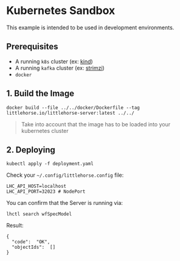 # Kubernetes Sandbox

This example is intended to be used in development environments.

## Prerequisites

- A running `k8s` cluster (ex: [kind](https://kind.sigs.k8s.io/))
- A running `kafka` cluster (ex: [strimzi](https://strimzi.io/quickstarts/))
- `docker`

## 1. Build the Image

```
docker build --file ../../docker/Dockerfile --tag littlehorse.io/littlehorse-server:latest ../../
```

> Take into account that the image has to be loaded into your kubernetes cluster

## 2. Deploying

```
kubectl apply -f deployment.yaml
```

Check your `~/.config/littlehorse.config` file:

```
LHC_API_HOST=localhost
LHC_API_PORT=32023 # NodePort
```

You can confirm that the Server is running via:

```
lhctl search wfSpecModel
```

Result:

```
{
  "code":  "OK",
  "objectIds":  []
}
```
